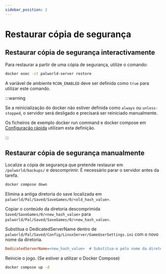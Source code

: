 ```yaml
---
sidebar_position: 2
---
```


# Restaurar cópia de segurança

## Restaurar cópia de segurança interactivamente

Para restaurar a partir de uma cópia de segurança, utilize o comando:

```bash
docker exec -it palworld-server restore
```

A variável de ambiente `RCON_ENABLED` deve ser definida como `true` para utilizar este comando.

:::warning

Se a reinicialização do docker não estiver definida como `always` ou `unless-stopped`,
o servidor será desligado e precisará ser reiniciado manualmente.

Os ficheiros de exemplo docker run command e docker compose em [Configuração rápida](/pt-PT/) utilizam esta definição.

:::

## Restaurar cópia de segurança manualmente

Localize a cópia de segurança que pretende restaurar em `/palworld/backups/` e descomprimir.
É necessário parar o servidor antes da tarefa.

```bash
docker compose down
```

Elimina a antiga diretoria do save localizada em `palworld/Pal/Saved/SaveGames/0/<old_hash_value>`.

Copiar o conteúdo da diretoria descomprimida `Saved/SaveGames/0/<new_hash_value>` para `palworld/Pal/Saved/SaveGames/0/<new_hash_value>`.

Substitua o DedicatedServerName dentro de `palworld/Pal/Saved/Config/LinuxServer/GameUserSettings.ini`
com o novo nome da diretoria.

```ini
DedicatedServerName=<new_hash_value>  # Substitua-o pelo nome da diretoria.
```

Reinicie o jogo. (Se estiver a utilizar o Docker Compose)

```bash
docker compose up -d
```
